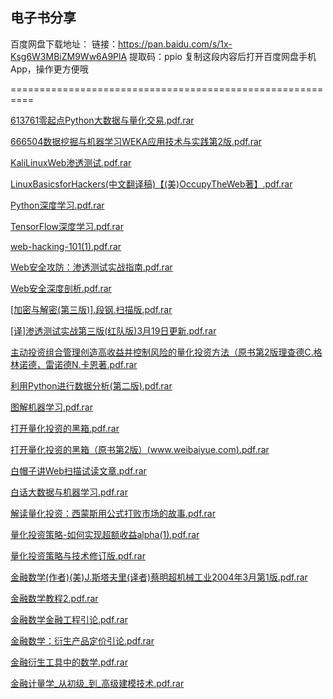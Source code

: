 ## 电子书分享

百度网盘下载地址：
链接：https://pan.baidu.com/s/1x-Ksg6W3MBiZM9Ww6A9PlA 
提取码：ppio 
复制这段内容后打开百度网盘手机App，操作更方便哦

==========================================================


[613761零起点Python大数据与量化交易.pdf.rar](https://590m.com/file/1830690-473826733)

[666504数据挖掘与机器学习WEKA应用技术与实践第2版.pdf.rar](https://590m.com/file/1830690-473826775)

[KaliLinuxWeb渗透测试.pdf.rar](https://590m.com/file/1830690-473826793)

[LinuxBasicsforHackers(中文翻译稿)【(美)OccupyTheWeb著】.pdf.rar](https://590m.com/file/1830690-473826795)

[Python深度学习.pdf.rar](https://590m.com/file/1830690-473826803)

[TensorFlow深度学习.pdf.rar](https://590m.com/file/1830690-473826808)

[web-hacking-101(1).pdf.rar](https://590m.com/file/1830690-473826810)

[Web安全攻防：渗透测试实战指南.pdf.rar](https://590m.com/file/1830690-473826833)

[Web安全深度剖析.pdf.rar](https://590m.com/file/1830690-473826856)

[[加密与解密(第三版)].段钢.扫描版.pdf.rar](https://590m.com/file/1830690-473826626)

[[译]渗透测试实战第三版(红队版)3月19日更新.pdf.rar](https://590m.com/file/1830690-473826724)

[主动投资组合管理创造高收益并控制风险的量化投资方法（原书第2版理查德C.格林诺德，雷诺德N.卡恩著.pdf.rar](https://590m.com/file/1830690-473827140)

[利用Python进行数据分析(第二版).pdf.rar](https://590m.com/file/1830690-473826967)

[图解机器学习.pdf.rar](https://590m.com/file/1830690-473827133)

[打开量化投资的黑箱.pdf.rar](https://590m.com/file/1830690-473826901)

[打开量化投资的黑箱（原书第2版）(www.weibaiyue.com).pdf.rar](https://590m.com/file/1830690-473826891)

[白帽子讲Web扫描试读文章.pdf.rar](https://590m.com/file/1830690-473826887)

[白话大数据与机器学习.pdf.rar](https://590m.com/file/1830690-473826883)

[解读量化投资：西蒙斯用公式打败市场的故事.pdf.rar](https://590m.com/file/1830690-473826916)

[量化投资策略-如何实现超额收益alpha(1).pdf.rar](https://590m.com/file/1830690-473827080)

[量化投资策略与技术修订版.pdf.rar](https://590m.com/file/1830690-473827109)

[金融数学(作者)(美)J.斯塔夫里(译者)蔡明超机械工业2004年3月第1版.pdf.rar](https://590m.com/file/1830690-473826926)

[金融数学教程2.pdf.rar](https://590m.com/file/1830690-473826933)

[金融数学金融工程引论.pdf.rar](https://590m.com/file/1830690-473826944)

[金融数学：衍生产品定价引论.pdf.rar](https://590m.com/file/1830690-473826928)

[金融衍生工具中的数学.pdf.rar](https://590m.com/file/1830690-473826954)

[金融计量学_从初级_到_高级建模技术.pdf.rar](https://590m.com/file/1830690-473826925)

